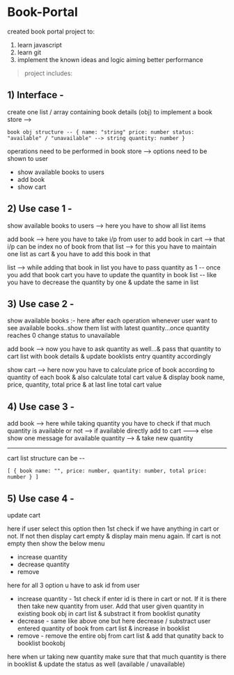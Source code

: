 # Book-Portal

created book portal project to:
1) learn javascript
2) learn git
3) implement the known ideas and logic aiming better performance

> project includes:
## 1) Interface -
  create one list / array containing book details (obj) to implement a book store --> 
  
  `book obj structure -- {
  	   name: "string"
  	   price: number
  	   status: "available" / "unavailable" --> string
  	   quantity: number
         }`
         
  operations need to be performed in book store --> 
  options need to be shown to user 
  
  * show available books to users
  * add book
  * show cart
   
## 2) Use case 1 - 
  show available books to users --> 
  	here you have to show all list items
  	
  add book --> 
  	here you have to take i/p from user to add book in cart --> that i/p can be index no of book from that list --> for this you have to maintain one list as cart & you have to add this book in that 
   
  list --> while adding that book in list you have to pass quantity as 1 
  -- once you add that book cart you have to update the quantity in book list -- like you have to decrease the quantity by one & update the same in list 

## 3) Use case 2 -
  show available books :-
  	here after each operation whenever user want to see available books..show them list with latest quantity...once quantity reaches 0 change status to unavailable	
  	
  add book -->
  	now you have to ask quantity as well...& pass that quantity to cart list with book details & update booklists entry quantity accordingly	
  	
  show cart -->
  	here now you have to calculate price of book according to quantity of each book & also calculate total cart value & display book name, price, quantity, total price & at last line total cart value
   
## 4) Use case 3 - 
  add book --> 
  	here while taking quantity you have to check if that much quantity is available or not --> if available directly add to cart ---> else show one message for available quantity --> & take new quantity
  	
  	
  ----------------------------------------------------------------------------------------------------------------------------	
  
  cart list structure can be -- 
  
  `[
    {
     book name: "",
     price: number,
     quantity: number,
     total price: number
    }
   ]`

## 5) Use case 4 -
  update cart
  
  here if user select this option then 1st check if we have anything in cart or not. If not then display cart empty & display main menu again.
  If cart is not empty then show the below menu
  
  * increase quantity
  * decrease quantity
  * remove 
  
  here for all 3 option u have to ask id from user
  
  * increase quantity -
  	1st check if enter id is there in cart or not. If it is there then take new quantity from user. Add that user given quantity in existing book obj in cart list & substract it from booklist qunatity
  * decrease -
  	same like above one but here decrease / substract user entered quantity of book from cart list & increase in booklist
  * remove -
  	remove the entire obj from cart list & add that qunatity back to booklist bookobj
  	
  	
  here when ur taking new quantity make sure that that much quantity is there in booklist & update the status as well (available / unavailable) 	
